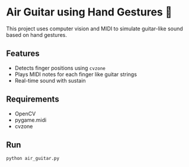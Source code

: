 # Air Guitar using Hand Gestures 🎸

This project uses computer vision and MIDI to simulate guitar-like sound based on hand gestures.

## Features
- Detects finger positions using `cvzone`
- Plays MIDI notes for each finger like guitar strings
- Real-time sound with sustain

## Requirements
- OpenCV
- pygame.midi
- cvzone

## Run
```bash
python air_guitar.py
